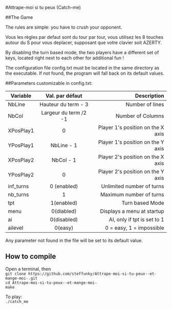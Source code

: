 #Attrape-moi si tu peux (Catch-me)


##The Game

The rules are simple: you have to crush your opponent.

Vous les règles par defaut sont du tour par tour, vous utilisez les 8 touches autour du
S pour vous deplacer, supposant que votre clavier soit AZERTY.

By disabling the turn based mode, the two players have a different set of keys, located right next to each other for additional fun !

The configuration file config.txt must be located in the same directory as the executable.
If not found, the program will fall back on its default values.

##Parameters customizable in config.txt:
 
|Variable   | Val. par défaut       | Description                          |   
| --------- |:---------------------:| ------------------------------------:|   
|NbLine     | Hauteur du term   - 3 | Number of lines                      |   
|NbCol      | Largeur du term /2 -1 | Number of Columns                    |   
|XPosPlay1  | 0                     | Player 1's position on the X axis    |   
|YPosPlay1  | NbLine - 1            | Player 1's position on the Y axis    |   
|XPosPlay2  | NbCol - 1             | Player 2's position on the X axis    |   
|YPosPlay2  | 0                     | Player 2's position on the Y axis    |   
|inf_turns  | 0 (enabled)           | Unlimited number of turns            |   
|nb_turns   | 1                     | Maximum number of turns              |   
|tpt        | 1(enabled)            | Turn based Mode                      |   
|menu       | 0(diabled)            | Displays a menu at startup           |   
|ai         | 0(disabled)           | AI, only if tpt is set to 1          |   
|ailevel    | 0(easy)               | 0 = easy, 1 = impossible             |   
 
 Any parameter not found in the file will be set to its default value.
 
## How to compile

 Open a terminal, then    
 `git clone https://github.com/steffunky/Attrape-moi-si-tu-peux--et-mange-moi-.git`    
 `cd Attrape-moi-si-tu-peux--et-mange-moi-`    
 `make`    
 
 To play:    
 `./catch_me`    
 
